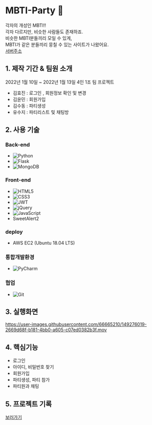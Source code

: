 # MBTI-Party 🔮

각자의 개성인 MBTI!!  
각자 다르지만, 비슷한 사람들도 존재하죠.  
비슷한 MBTI분들끼리 모일 수 있게,   
MBTI가 같은 분들끼리 뭉칠 수 있는 사이트가 나왔어요.  
[서버주소]()               
  
  
   
  
  
## 1. 제작 기간 & 팀원 소개
2022년 1월 10일 ~ 2022년 1월 13일
4인 1조 팀 프로젝트
* 김효진 : 로그인 , 회원정보 확인 및 변경
* 김윤민 : 회원가입
* 김수동 : 파티생성
* 유수지 : 파티리스트 및 채팅방




## 2. 사용 기술

### Back-end

* ![Python](https://img.shields.io/badge/python-3670A0?style=for-the-badge&logo=python&logoColor=ffdd54)
* ![Flask](https://img.shields.io/badge/flask-%23000.svg?style=for-the-badge&logo=flask&logoColor=white)
* ![MongoDB](https://img.shields.io/badge/MongoDB-%234ea94b.svg?style=for-the-badge&logo=mongodb&logoColor=white)


### Front-end

* ![HTML5](https://img.shields.io/badge/html5-%23E34F26.svg?style=for-the-badge&logo=html5&logoColor=white)
* ![CSS3](https://img.shields.io/badge/css3-%231572B6.svg?style=for-the-badge&logo=css3&logoColor=white)
* ![JWT](https://img.shields.io/badge/JWT-black?style=for-the-badge&logo=JSON%20web%20tokens)
* ![jQuery](https://img.shields.io/badge/jquery-%230769AD.svg?style=for-the-badge&logo=jquery&logoColor=white)
* ![JavaScript](https://img.shields.io/badge/javascript-%23323330.svg?style=for-the-badge&logo=javascript&logoColor=%23F7DF1E)
* SweetAlert2


### deploy
* AWS EC2 (Ubuntu 18.04 LTS)

### 통합개발환경
* ![PyCharm](https://img.shields.io/badge/pycharm-143?style=for-the-badge&logo=pycharm&logoColor=black&color=black&labelColor=green)

### 협업
* ![Git](https://img.shields.io/badge/git-%23F05033.svg?style=for-the-badge&logo=git&logoColor=white)



## 3. 실행화면


https://user-images.githubusercontent.com/66665210/149276019-2669d68f-b181-4bb0-a605-c07ed0382b3f.mov






## 4. 핵심기능
* 로그인
* 아이디, 비밀번호 찾기
* 회원가입
* 파티생성, 파티 참가
* 파티원과 채팅






## 5. 프로젝트 기록
[보러가기](https://maya-yu.notion.site/Starting-Assignment-7560ead6700e45718d26499e31b1397a)
